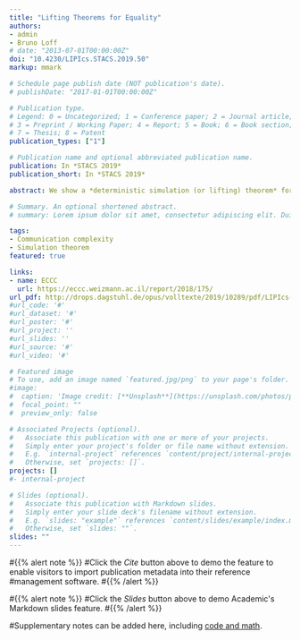 ```yaml
---
title: "Lifting Theorems for Equality"
authors:
- admin
- Bruno Loff
# date: "2013-07-01T00:00:00Z"
doi: "10.4230/LIPIcs.STACS.2019.50"
markup: mmark

# Schedule page publish date (NOT publication's date).
# publishDate: "2017-01-01T00:00:00Z"

# Publication type.
# Legend: 0 = Uncategorized; 1 = Conference paper; 2 = Journal article;
# 3 = Preprint / Working Paper; 4 = Report; 5 = Book; 6 = Book section;
# 7 = Thesis; 8 = Patent
publication_types: ["1"]

# Publication name and optional abbreviated publication name.
publication: In *STACS 2019*
publication_short: In *STACS 2019*

abstract: We show a *deterministic simulation (or lifting) theorem* for composed problems $$f \circ \mathsf{Eq}_n$$ where the inner function (the gadget) is Equality on $$n$$ bits. When $$f$$ is a total function on $$p$$ bits, it is easy to show via a rank argument that the communication complexity of $$f\circ \mathsf{Eq}_n$$ is $$\Omega(\deg(f) \cdot n)$$. However, there is a surprising counter-example of a partial function $$f$$ on $$p$$ bits, such that any completion $$f'$$ of $$f$$ has $$\deg(f') = \Omega(p)$$, and yet $$f \circ \mathsf{Eq}_n$$ has communication complexity $$O(n)$$. Nonetheless, we are able to show that the communication complexity of $$f \circ \mathsf{Eq}_n$$ is at least $$D(f) \cdot n$$ for a complexity measure $$D(f)$$ which is closely related to the AND-query complexity of $$f$$ and is lower-bounded by the logarithm of the leaf complexity of $$f$$. As a corollary, we also obtain lifting theorems for the set-disjointness gadget, and a lifting theorem in the context of parity decision-trees, for the NOR gadget. As an application, we prove a tight lower-bound for the deterministic communication complexity of the communication problem, where Alice and Bob are each given $$p$$-many $$n$$-bit strings, with the promise that either all of the strings are distinct, or all-but-one of the strings are distinct, and they wish to know which is the case. We show that the complexity of this problem is $$\Theta(p \cdot n)$$.

# Summary. An optional shortened abstract.
# summary: Lorem ipsum dolor sit amet, consectetur adipiscing elit. Duis posuere tellus ac convallis placerat. Proin #tincidunt magna sed ex sollicitudin condimentum.

tags:
- Communication complexity
- Simulation theorem
featured: true

links:
- name: ECCC
  url: https://eccc.weizmann.ac.il/report/2018/175/
url_pdf: http://drops.dagstuhl.de/opus/volltexte/2019/10289/pdf/LIPIcs-STACS-2019-50.pdf
#url_code: '#'
#url_dataset: '#'
#url_poster: '#'
#url_project: ''
#url_slides: ''
#url_source: '#'
#url_video: '#'

# Featured image
# To use, add an image named `featured.jpg/png` to your page's folder. 
#image:
#  caption: 'Image credit: [**Unsplash**](https://unsplash.com/photos/pLCdAaMFLTE)'
#  focal_point: ""
#  preview_only: false

# Associated Projects (optional).
#   Associate this publication with one or more of your projects.
#   Simply enter your project's folder or file name without extension.
#   E.g. `internal-project` references `content/project/internal-project/index.md`.
#   Otherwise, set `projects: []`.
projects: []
#- internal-project

# Slides (optional).
#   Associate this publication with Markdown slides.
#   Simply enter your slide deck's filename without extension.
#   E.g. `slides: "example"` references `content/slides/example/index.md`.
#   Otherwise, set `slides: ""`.
slides: ""
---
```


#{{% alert note %}}
#Click the *Cite* button above to demo the feature to enable visitors to import publication metadata into their reference #management software.
#{{% /alert %}}

#{{% alert note %}}
#Click the *Slides* button above to demo Academic's Markdown slides feature.
#{{% /alert %}}

#Supplementary notes can be added here, including [code and math](https://sourcethemes.com/academic/docs/writing-markdown-#latex/).

